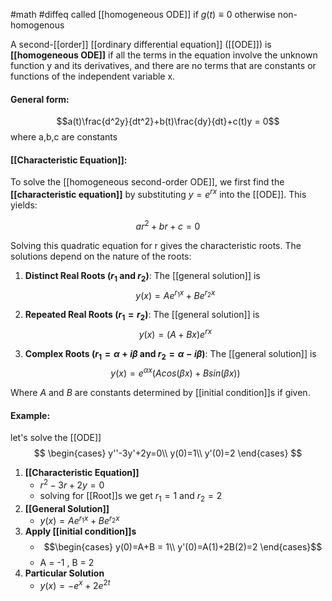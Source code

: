 #math #diffeq 
called [[homogeneous ODE]] if $g(t) \equiv 0$ otherwise non-homogenous

A second-[[order]] [[ordinary differential equation]] ([[ODE]]) is **[[homogeneous ODE]]** if all the terms in the equation involve the unknown function y and its derivatives, and there are no terms that are constants or functions of the independent variable x.

#### General form: 
$$a(t)\frac{d^2y}{dt^2}+b(t)\frac{dy}{dt}+c(t)y = 0$$
where a,b,c are constants

#### [[Characteristic Equation]]:

To solve the [[homogeneous second-order ODE]], we first find the **[[characteristic equation]]** by substituting $y=e^{rx}$ into the [[ODE]]. This yields:

$$ar^2+br+c=0$$

Solving this quadratic equation for r gives the characteristic roots. The solutions depend on the nature of the roots:

1. **Distinct Real Roots ($r_1$ and $r_2$​)**: The [[general solution]] is $$y(x)=Ae^{r_1x}+Be^{r_2x}$$
2. **Repeated Real Roots ($r_1=r_2$​)**: The [[general solution]] is $$y(x) = (A+Bx)e^{rx}$$

3. **Complex Roots ($r_1=\alpha+i \beta$ and $r_2=\alpha- i \beta$)**: The [[general solution]] is $$y(x)=e^{\alpha x}(Acos(\beta x)+Bsin(\beta x))$$


Where $A$ and $B$ are constants determined by [[initial condition]]s if given.

#### Example:
let's solve the [[ODE]] 
$$
\begin{cases}
y''-3y'+2y=0\\
y(0)=1\\
y'(0)=2
\end{cases} 
$$
1. **[[Characteristic Equation]]**
	- $r^2-3r+2y=0$
	- solving for [[Root]]s we get $r_1=1$ and $r_2=2$
2. **[[General Solution]]**
	- $y(x)=Ae^{r_1x}+Be^{r_2x}$
3. **Apply [[initial condition]]s**
	- $$\begin{cases}
y(0)=A+B = 1\\
y'(0)=A(1)+2B(2)=2
\end{cases}$$
	- A = -1 , B = 2
4. **Particular Solution**
	- $y(x)=-e^{x}+2e^{2t}$


  